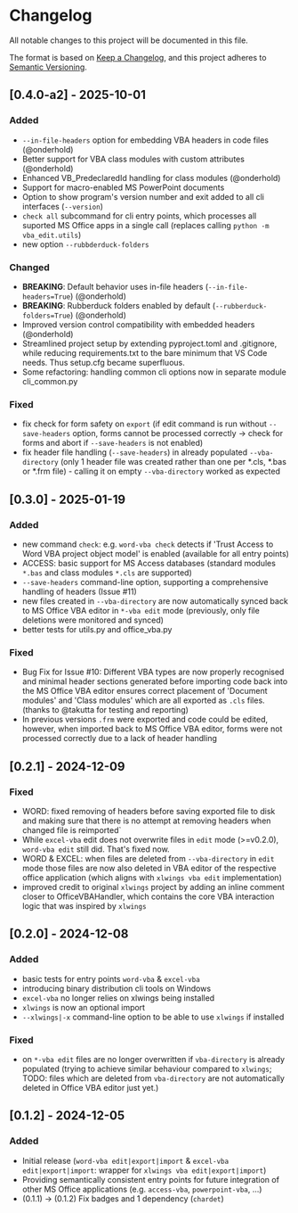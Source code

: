 # Changelog

All notable changes to this project will be documented in this file.

The format is based on [Keep a Changelog](https://keepachangelog.com/en/1.0.0/),
and this project adheres to [Semantic Versioning](https://semver.org/spec/v2.0.0.html).

## [0.4.0-a2] - 2025-10-01

### Added
- `--in-file-headers` option for embedding VBA headers in code files (@onderhold)
- Better support for VBA class modules with custom attributes (@onderhold)
- Enhanced VB_PredeclaredId handling for class modules (@onderhold)
- Support for macro-enabled MS PowerPoint documents
- Option to show program's version number and exit added to all cli interfaces (`--version`)
- `check all` subcommand for cli entry points, which processes all suported MS Office apps in a single call (replaces calling `python -m vba_edit.utils`)
- new option `--rubbderduck-folders`

### Changed
- **BREAKING**: Default behavior uses in-file headers (`--in-file-headers=True`) (@onderhold)
- **BREAKING**: Rubberduck folders enabled by default (`--rubberduck-folders=True`) (@onderhold)
- Improved version control compatibility with embedded headers (@onderhold)
- Streamlined project setup by extending pyproject.toml and .gitignore, while reducing requirements.txt to the bare minimum that VS Code needs. Thus setup.cfg became superfluous.
- Some refactoring: handling common cli options now in separate module cli_common.py

### Fixed
- fix check for form safety on `export` (if edit command is run without `--save-headers` option, forms cannot be processed correctly -> check for forms and abort if `--save-headers` is not enabled)
- fix header file handling (`--save-headers`) in already populated `--vba-directory` (only 1 header file was created rather than one per *.cls, *.bas or *.frm file) - calling it on empty `--vba-directory` worked as expected

## [0.3.0] - 2025-01-19

### Added

- new command ``check``: e.g. ``word-vba check`` detects if 'Trust Access to Word VBA project object model' is enabled (available for all entry points)
- ACCESS: basic support for MS Access databases (standard modules ``*.bas`` and class modules ``*.cls`` are supported)
- ``--save-headers`` command-line option, supporting a comprehensive handling of headers (Issue #11)
- new files created in ``--vba-directory`` are now automatically synced back to MS Office VBA editor in ``*-vba edit`` mode (previously, only file deletions were monitored and synced)
- better tests for utils.py and office_vba.py

### Fixed

- Bug Fix for Issue #10: Different VBA types are now properly recognised and minimal header sections generated before importing code back into the MS Office VBA editor ensures correct placement of 'Document modules' and 'Class modules' which are all exported as ``.cls`` files. (thanks to @takutta for testing and reporting)
- In previous versions ``.frm`` were exported and code could be edited, however, when imported back to MS Office VBA editor, forms were not processed correctly due to a lack of header handling

## [0.2.1] - 2024-12-09

### Fixed

- WORD: fixed removing of headers before saving exported file to disk and making sure that there is no attempt at removing headers when changed file is reimported`
- While ``excel-vba`` edit does not overwrite files in ``edit`` mode (>=v0.2.0), ``word-vba edit`` still did. That's fixed now.
- WORD & EXCEL: when files are deleted from ``--vba-directory`` in ``edit`` mode those files are now also deleted in VBA editor of the respective office application (which aligns with ``xlwings vba edit`` implementation)
- improved credit to original ``xlwings`` project by adding an inline comment closer to OfficeVBAHandler, which contains the core VBA interaction logic that was inspired by ``xlwings``

## [0.2.0] - 2024-12-08

### Added

- basic tests for entry points ``word-vba`` & ``excel-vba``
- introducing binary distribution cli tools on Windows
- ``excel-vba`` no longer relies on xlwings being installed
- ``xlwings`` is now an optional import
- ``--xlwings|-x`` command-line option to be able to use ``xlwings`` if installed

### Fixed

- on ``*-vba edit`` files are no longer overwritten if ``vba-directory`` is
  already populated (trying to achieve similar behaviour compared to ``xlwings``;
  TODO: files which are deleted from  ``vba-directory`` are not
  automatically deleted in Office VBA editor just yet.)

## [0.1.2] - 2024-12-05

### Added

- Initial release (``word-vba edit|export|import`` & ``excel-vba edit|export|import``: wrapper for ``xlwings vba edit|export|import``)
- Providing semantically consistent entry points for future integration of other MS Office applications (e.g. ``access-vba``, ``powerpoint-vba``, ...)
- (0.1.1) -> (0.1.2) Fix badges and 1 dependency (``chardet``)
